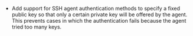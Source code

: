 - Add support for SSH agent authentication methods to specify a fixed public key so that only a certain private key will be offered by the agent. This prevents cases in which the authentication fails because the agent tried too many keys.
